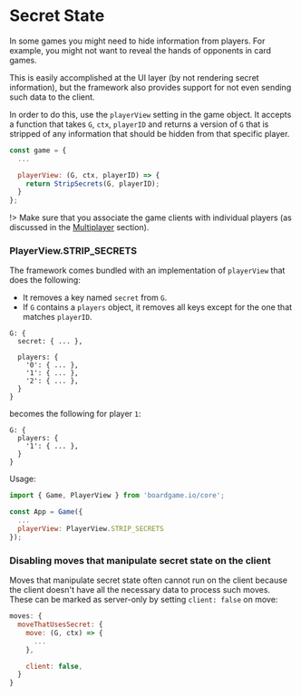 # Secret State

In some games you might need to hide information from
players. For example, you might not want to reveal the
hands of opponents in card games.

This is easily accomplished at the UI layer (by not
rendering secret information), but the framework also
provides support for not even sending such data to
the client.

In order to do this, use the `playerView` setting in
the game object. It accepts a function that
takes `G`, `ctx`, `playerID` and returns a version of `G`
that is stripped of any information that should be hidden
from that specific player.

```js
const game = {
  ...

  playerView: (G, ctx, playerID) => {
    return StripSecrets(G, playerID);
  }
};
```

!> Make sure that you associate the game clients with individual
players (as discussed in the [Multiplayer](multiplayer.md) section).

### PlayerView.STRIP_SECRETS

The framework comes bundled with an implementation of `playerView`
that does the following:

- It removes a key named `secret` from `G`.
- If `G` contains a `players` object, it removes all keys except
  for the one that matches `playerID`.

```
G: {
  secret: { ... },

  players: {
    '0': { ... },
    '1': { ... },
    '2': { ... },
  }
}
```

becomes the following for player `1`:

```
G: {
  players: {
    '1': { ... },
  }
}
```

Usage:

```js
import { Game, PlayerView } from 'boardgame.io/core';

const App = Game({
  ...
  playerView: PlayerView.STRIP_SECRETS
});
```

### Disabling moves that manipulate secret state on the client

Moves that manipulate secret state often cannot run on the client because
the client doesn't have all the necessary data to process such moves.
These can be marked as server-only by setting `client: false` on move:

```js
moves: {
  moveThatUsesSecret: {
    move: (G, ctx) => {
      ...
    },

    client: false,
  }
}
```
